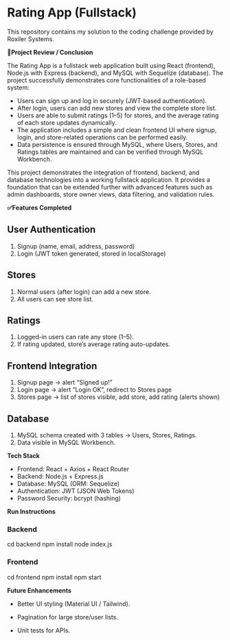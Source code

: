 ﻿# Rating App (Fullstack)
This repository contains my solution to the coding challenge provided by Roxiler Systems.

**📌Project Review / Conclusion**

The Rating App is a fullstack web application built using React (frontend), Node.js with Express (backend), and MySQL with Sequelize (database). The project successfully demonstrates core functionalities of a role-based system:
- Users can sign up and log in securely (JWT-based authentication).
- After login, users can add new stores and view the complete store list.
- Users are able to submit ratings (1–5) for stores, and the average rating of each store updates dynamically.
- The application includes a simple and clean frontend UI where signup, login, and store-related operations can be performed easily.
- Data persistence is ensured through MySQL, where Users, Stores, and Ratings tables are maintained and can be verified through MySQL Workbench.

This project demonstrates the integration of frontend, backend, and database technologies into a working fullstack application. It provides a foundation that can be extended further with advanced features such as admin dashboards, store owner views, data filtering, and validation rules.

**✅Features Completed**

## User Authentication
1. Signup (name, email, address, password)
2. Login (JWT token generated, stored in localStorage)

## Stores
1. Normal users (after login) can add a new store.
2. All users can see store list.

## Ratings
1. Logged-in users can rate any store (1–5).
2. If rating updated, store’s average rating auto-updates.

## Frontend Integration
1. Signup page → alert “Signed up!”
2. Login page → alert “Login OK”, redirect to Stores page
3. Stores page → list of stores visible, add store, add rating (alerts shown)

## Database
1. MySQL schema created with 3 tables → Users, Stores, Ratings.
2. Data visible in MySQL Workbench.

**Tech Stack**
- Frontend: React + Axios + React Router
- Backend: Node.js + Express.js
- Database: MySQL (ORM: Sequelize)
- Authentication: JWT (JSON Web Tokens)
- Password Security: bcrypt (hashing)

**Run Instructions**
### Backend
cd backend
npm install
node index.js

### Frontend
cd frontend
npm install
npm start

**Future Enhancements**
- Better UI styling (Material UI / Tailwind).
- Pagination for large store/user lists.

- Unit tests for APIs.

